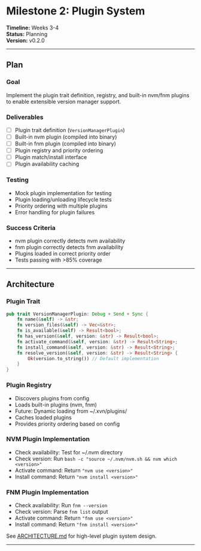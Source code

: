 # Milestone 2: Plugin System

**Timeline:** Weeks 3-4  
**Status:** Planning  
**Version:** v0.2.0

---

## Plan

### Goal

Implement the plugin trait definition, registry, and built-in nvm/fnm plugins to enable extensible version manager support.

### Deliverables

- [ ] Plugin trait definition (`VersionManagerPlugin`)
- [ ] Built-in nvm plugin (compiled into binary)
- [ ] Built-in fnm plugin (compiled into binary)
- [ ] Plugin registry and priority ordering
- [ ] Plugin match/install interface
- [ ] Plugin availability caching

### Testing

- Mock plugin implementation for testing
- Plugin loading/unloading lifecycle tests
- Priority ordering with multiple plugins
- Error handling for plugin failures

### Success Criteria

- nvm plugin correctly detects nvm availability
- fnm plugin correctly detects fnm availability
- Plugins loaded in correct priority order
- Tests passing with >85% coverage

---

## Architecture

### Plugin Trait

```rust
pub trait VersionManagerPlugin: Debug + Send + Sync {
    fn name(&self) -> &str;
    fn version_files(&self) -> Vec<&str>;
    fn is_available(&self) -> Result<bool>;
    fn has_version(&self, version: &str) -> Result<bool>;
    fn activate_command(&self, version: &str) -> Result<String>;
    fn install_command(&self, version: &str) -> Result<String>;
    fn resolve_version(&self, version: &str) -> Result<String> {
        Ok(version.to_string()) // Default implementation
    }
}
```

### Plugin Registry

- Discovers plugins from config
- Loads built-in plugins (nvm, fnm)
- Future: Dynamic loading from ~/.xvn/plugins/
- Caches loaded plugins
- Provides priority ordering based on config

### NVM Plugin Implementation

- Check availability: Test for ~/.nvm directory
- Check version: Run `bash -c "source ~/.nvm/nvm.sh && nvm which <version>"`
- Activate command: Return `"nvm use <version>"`
- Install command: Return `"nvm install <version>"`

### FNM Plugin Implementation

- Check availability: Run `fnm --version`
- Check version: Parse `fnm list` output
- Activate command: Return `"fnm use <version>"`
- Install command: Return `"fnm install <version>"`

See [ARCHITECTURE.md](../ARCHITECTURE.md#plugin-system-architecture) for high-level plugin system design.

---


